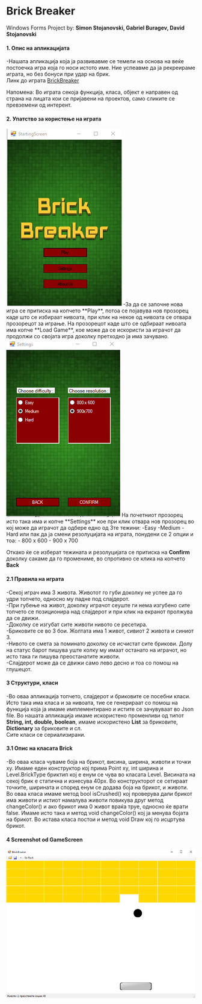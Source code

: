 # **Brick Breaker**

Windows Forms Project by: **Simon Stojanovski, Gabriel Buragev, David Stojanovski**

#### 1. Опис на апликацијата  
-Нашата апликација која ја развивавме се темели на основа на веќе постоечка игра која го носи истото име. Ние успеавме да ја рекреираме играта, но без бонуси при удар на брик.  
Линк до играта [BrickBreaker](https://playzool.com/games/brickBreakerTUC/brickBreakerTUC/?o=portrait)

Напомена: Во играта секоја функција, класа, објект е направен од страна на лицата кои се пријавени на проектов, само сликите се превземени од интерент.

#### 2. Упатство за користење на играта

<img src="Images/fb8a57f1d2c2458b8594bb53cadb12ba.png">
-За да се започне нова игра се притиска на копчето **Play**, потоа се појавува нов прозорец каде што се избираат нивоата, при клик на некое од нивоата се отвара прозорецот за играње.
На прозорецот каде што се одбираат нивоата има копче **Load Game**, кое може да се искористи за играчот да продолжи со својата игра доколку претходно ја има зачувано.

<img src="Images/0b5f4b92536844598a3a969560147709.png">
На почетниот прозорец исто така има и копче **Settings** кое при клик отвара нов прозорец во кој може да играчот да одбере едно од 3те тежини:  
-Easy  
-Medium  
-Hard  
или пак да ја смени резолуцијата на играта, понудени се 2 опции и тоа:
- 800 x 600
- 900 x 700

Откако ќе се изберат тежината и резолуцијата се притиска на **Confirm** доколку сакаме да го промениме, во спротивно се клика на копчето **Back**

#### 2.1 Правила на играта

-Секој играч има 3 живота. Животот го губи доколку не успее да го удри топчето, односно му падне под слајдерот.  
-При губење на живот, доколку играчот сеуште ги нема изгубено сите топчето се позиционира над слајдерот и при клик на екранот пролжува да се движи.   
-Доколку се изгубат сите животи нивото се ресетира.  
-Бриковите се во 3 бои. Жолтата има 1 живот, сивиот 2 живота и синиот 3.  
-Нивото се смета за поминато доколку се исчистат сите брикови. Долу на статус барот пишува уште колку му имаат останато на играчот, но исто така ги пишува преостанатите животи.  
-Слајдерот може да се движи само лево десно и тоа со помош на глушецот.  

#### 3 Структури, класи

-Во оваа апликација топчето, слајдерот и бриковите се посебни класи. Исто така има класа и за нивоата, тие се генерираат со помош на функција која ја имаме имплементирано и истите се зачувуваат во Json file. Во нашата апликација имаме искористено променливи од типот **String, int, double, boolean**, имаме искористено **List** за бриковите, **Dictionary** за бриковите и сл.  
Сите класи се сериализирани.

#### 3.1 Опис на класата Brick
-Во оваа класа чуваме боја на брикот, висина, ширина, животи и точки ху. Имаме еден конструктор кој прима Point xy, int ширина и Level.BrickType бриктип кој е енум се чува во класата Level.
Висината на секој брик е статична и изнесува 40px. Во конструкторот се сетираат точките, ширината и според енум се додава боја на брикот, и животи. Во оваа класа имаме метод bool isCrushed() кој проверува дали брикот има животи и истиот намалува животи повикува друг метод changeColor() и ако брикот има 0 живот враќа труе, односно ќе врати false.
Имаме исто така и метод void changeColor() кој ја менува бојата на брикот. Во истава класа постои и метод void Draw кој го исцртува брикот.

#### 4 Screenshot od GameScreen

<img src="Images/6cbca746dc9444f7ab3944e71e241dc2.png">
